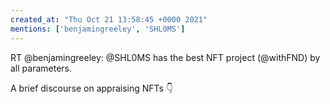 ```yaml
---
created_at: "Thu Oct 21 13:58:45 +0000 2021"
mentions: ['benjamingreeley', 'SHL0MS']
---
```


RT @benjamingreeley: @SHL0MS has the best NFT project (@withFND) by all parameters. 

A brief discourse on appraising NFTs 👇